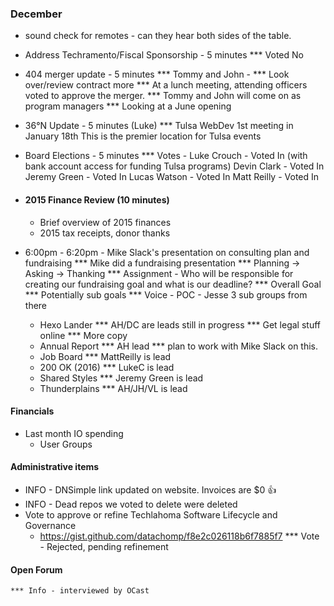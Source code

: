 ### December
* sound check for remotes - can they hear both sides of the table.

* Address Techramento/Fiscal Sponsorship - 5 minutes
	*** Voted No 
* 404 merger update - 5 minutes
	*** Tommy and John - 
	*** Look over/review contract more
	*** At a lunch meeting, attending officers voted to approve the merger.
	*** Tommy and John will come on as program managers
	*** Looking at a June opening
* 36°N Update - 5 minutes (Luke)
	*** Tulsa WebDev 1st meeting in January 18th
		This is the premier location for Tulsa events

* Board Elections - 5 minutes
	*** Votes - 
	Luke Crouch - Voted In (with bank account access for funding Tulsa programs)
	Devin Clark - Voted In
	Jeremy Green - Voted In
	Lucas Watson - Voted In
	Matt Reilly - Voted In 


* #### 2015 Finance Review (10 minutes)
  * Brief overview of 2015 finances 
  * 2015 tax receipts, donor thanks


* 6:00pm - 6:20pm - Mike Slack's presentation on consulting plan and fundraising
	*** Mike did a fundraising presentation
	*** Planning -> Asking -> Thanking
	*** Assignment - Who will be responsible for creating our fundraising goal and what is our deadline?
					*** Overall Goal
					*** Potentially sub goals
					*** Voice - POC - Jesse
						3 sub groups from there


  * Hexo Lander
  	 *** AH/DC are leads still in progress
  	 *** Get legal stuff online
  	 *** More copy
  * Annual Report
  	  *** AH lead
  	  *** plan to work with Mike Slack on this.
  * Job Board
  	 *** MattReilly is lead
  * 200 OK (2016)
  	 *** LukeC is lead
  * Shared Styles
  	 *** Jeremy Green is lead
  * Thunderplains
  	 *** AH/JH/VL is lead


#### Financials
* Last month IO spending
  * User Groups

#### Administrative items
* INFO - DNSimple link updated on website. Invoices are $0 :thumbsup:
* INFO - Dead repos we voted to delete were deleted
* Vote to approve or refine Techlahoma Software Lifecycle and Governance
  - https://gist.github.com/datachomp/f8e2c026118b6f7885f7
  *** Vote - Rejected, pending refinement

#### Open Forum
	*** Info - interviewed by OCast
	
